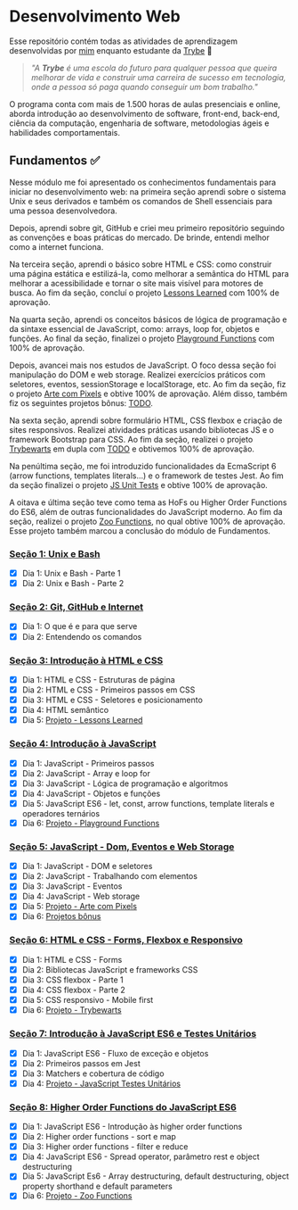 # Desenvolvimento Web

Esse repositório contém todas as atividades de aprendizagem desenvolvidas por [mim](https://www.linkedin.com/in/marlon-couto-406387236/) enquanto estudante da [Trybe](https://www.betrybe.com/) 🚀

> _"A **Trybe** é uma escola do futuro para qualquer pessoa que queira melhorar de vida e construir uma carreira de sucesso em tecnologia, onde a pessoa só paga quando conseguir um bom trabalho."_

O programa conta com mais de 1.500 horas de aulas presenciais e online, aborda introdução ao desenvolvimento de software, front-end, back-end, ciência da computação, engenharia de software, metodologias ágeis e habilidades comportamentais.

## Fundamentos ✅

Nesse módulo me foi apresentado os conhecimentos fundamentais para iniciar no desenvolvimento web: na primeira seção aprendi sobre o sistema Unix e seus derivados e também os comandos de Shell essenciais para uma pessoa desenvolvedora.

Depois, aprendi sobre git, GitHub e criei meu primeiro repositório seguindo as convenções e boas práticas do mercado. De brinde, entendi melhor como a internet funciona.

Na terceira seção, aprendi o básico sobre HTML e CSS: como construir uma página estática e estilizá-la, como melhorar a semântica do HTML para melhorar a acessibilidade e tornar o site mais visível para motores de busca. Ao fim da seção, concluí o projeto [Lessons Learned]() com 100% de aprovação.

Na quarta seção, aprendi os conceitos básicos de lógica de programação e da sintaxe essencial de JavaScript, como: arrays, loop for, objetos e funções. Ao final da seção, finalizei o projeto [Playground Functions]() com 100% de aprovação.

Depois, avancei mais nos estudos de JavaScript. O foco dessa seção foi manipulação do DOM e web storage. Realizei exercícios práticos com seletores, eventos, sessionStorage e localStorage, etc. Ao fim da seção, fiz o projeto [Arte com Pixels]() e obtive 100% de aprovação. Além disso, também fiz os seguintes projetos bônus: [TODO]().

Na sexta seção, aprendi sobre formulário HTML, CSS flexbox e criação de sites responsivos. Realizei atividades práticas usando bibliotecas JS e o framework Bootstrap para CSS. Ao fim da seção, realizei o projeto [Trybewarts]() em dupla com [TODO]() e obtivemos 100% de aprovação.

Na penúltima seção, me foi introduzido funcionalidades da EcmaScript 6 (arrow functions, templates literals...) e o framework de testes Jest. Ao fim da seção finalizei o projeto [JS Unit Tests]() e obtive 100% de aprovação.

A oitava e última seção teve como tema as HoFs ou Higher Order Functions do ES6, além de outras funcionalidades do JavaScript moderno. Ao fim da seção, realizei o projeto [Zoo Functions](), no qual obtive 100% de aprovação. Esse projeto também marcou a conclusão do módulo de Fundamentos.

### [Seção 1: Unix e Bash]()

- [x] Dia 1: Unix e Bash - Parte 1
- [x] Dia 2: Unix e Bash - Parte 2

### [Seção 2: Git, GitHub e Internet]()

- [x] Dia 1: O que é e para que serve
- [x] Dia 2: Entendendo os comandos

### [Seção 3: Introdução à HTML e CSS]()

- [x] Dia 1: HTML e CSS - Estruturas de página
- [x] Dia 2: HTML e CSS - Primeiros passos em CSS
- [x] Dia 3: HTML e CSS - Seletores e posicionamento
- [x] Dia 4: HTML semântico
- [x] Dia 5: [Projeto - Lessons Learned]()

### [Seção 4: Introdução à JavaScript]()

- [x] Dia 1: JavaScript - Primeiros passos
- [x] Dia 2: JavaScript - Array e loop for
- [x] Dia 3: JavaScript - Lógica de programação e algoritmos
- [x] Dia 4: JavaScript - Objetos e funções
- [x] Dia 5: JavaScript ES6 - let, const, arrow functions, template literals e operadores ternários
- [x] Dia 6: [Projeto - Playground Functions]()

### [Seção 5: JavaScript - Dom, Eventos e Web Storage]()

- [x] Dia 1: JavaScript - DOM e seletores
- [x] Dia 2: JavaScript - Trabalhando com elementos
- [x] Dia 3: JavaScript - Eventos
- [x] Dia 4: JavaScript - Web storage
- [x] Dia 5: [Projeto - Arte com Pixels]()
- [x] Dia 6: [Projetos bônus]()

### [Seção 6: HTML e CSS - Forms, Flexbox e Responsivo]()

- [x] Dia 1: HTML e CSS - Forms
- [x] Dia 2: Bibliotecas JavaScript e frameworks CSS
- [x] Dia 3: CSS flexbox - Parte 1
- [x] Dia 4: CSS flexbox - Parte 2
- [x] Dia 5: CSS responsivo - Mobile first
- [x] Dia 6: [Projeto - Trybewarts]()

### [Seção 7: Introdução à JavaScript ES6 e Testes Unitários]()

- [x] Dia 1: JavaScript ES6 - Fluxo de exceção e objetos
- [x] Dia 2: Primeiros passos em Jest
- [x] Dia 3: Matchers e cobertura de código
- [x] Dia 4: [Projeto - JavaScript Testes Unitários]()

### [Seção 8: Higher Order Functions do JavaScript ES6]()

- [x] Dia 1: JavaScript ES6 - Introdução às higher order functions
- [x] Dia 2: Higher order functions - sort e map
- [x] Dia 3: Higher order functions - filter e reduce
- [x] Dia 4: JavaScript ES6 - Spread operator, parâmetro rest e object destructuring
- [x] Dia 5: JavaScript Es6 - Array destructuring, default destructuring, object property shorthand e default parameters
- [x] Dia 6: [Projeto - Zoo Functions]()
